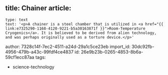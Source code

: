 title: Chainer
article:
  -
    type: text
    text: '<p>A chainer is a steel chamber that is utilized in <a href="{{ link:e7325290-1168-4120-9221-b5a30163871f }}">Room-Temperature Cryogenics</a>. It is believed to be derived from alien technology, and was perhaps originally used as a torture device.</p>'
author: 7328c14f-7ec2-4511-a24d-29a1c5ce23eb
import_id: 30dc92fb-4956-479b-a43c-99fdf4ce4837
id: 26e9b23b-0265-4853-8b6a-59cf1ecc87aa
tags:
  - science-technology
